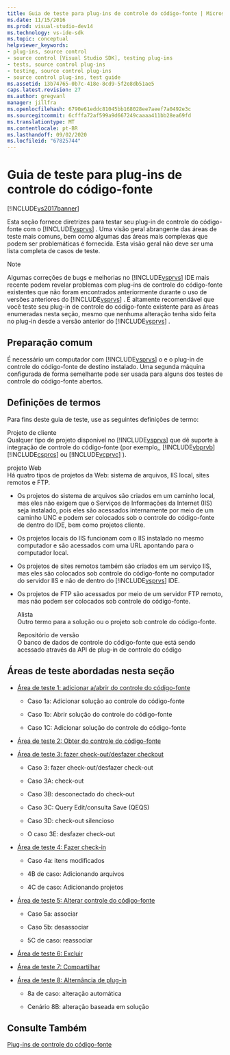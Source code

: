 ```yaml
---
title: Guia de teste para plug-ins de controle do código-fonte | Microsoft Docs
ms.date: 11/15/2016
ms.prod: visual-studio-dev14
ms.technology: vs-ide-sdk
ms.topic: conceptual
helpviewer_keywords:
- plug-ins, source control
- source control [Visual Studio SDK], testing plug-ins
- tests, source control plug-ins
- testing, source control plug-ins
- source control plug-ins, test guide
ms.assetid: 13b74765-0b7c-418e-8cd9-5f2e8db51ae5
caps.latest.revision: 27
ms.author: gregvanl
manager: jillfra
ms.openlocfilehash: 6790e61eddc81045bb168028ee7aeef7a0492e3c
ms.sourcegitcommit: 6cfffa72af599a9d667249caaaa411bb28ea69fd
ms.translationtype: MT
ms.contentlocale: pt-BR
ms.lasthandoff: 09/02/2020
ms.locfileid: "67825744"
---
```

# <a name="test-guide-for-source-control-plug-ins"></a>Guia de teste para plug-ins de controle do código-fonte
[!INCLUDE[vs2017banner](../../includes/vs2017banner.md)]

Esta seção fornece diretrizes para testar seu plug-in de controle do código-fonte com o [!INCLUDE[vsprvs](../../includes/vsprvs-md.md)] . Uma visão geral abrangente das áreas de teste mais comuns, bem como algumas das áreas mais complexas que podem ser problemáticas é fornecida. Esta visão geral não deve ser uma lista completa de casos de teste.  
  
> [!NOTE]
> Algumas correções de bugs e melhorias no [!INCLUDE[vsprvs](../../includes/vsprvs-md.md)] IDE mais recente podem revelar problemas com plug-ins de controle do código-fonte existentes que não foram encontrados anteriormente durante o uso de versões anteriores do [!INCLUDE[vsprvs](../../includes/vsprvs-md.md)] . É altamente recomendável que você teste seu plug-in de controle do código-fonte existente para as áreas enumeradas nesta seção, mesmo que nenhuma alteração tenha sido feita no plug-in desde a versão anterior do [!INCLUDE[vsprvs](../../includes/vsprvs-md.md)] .  
  
## <a name="common-preparation"></a>Preparação comum  
 É necessário um computador com [!INCLUDE[vsprvs](../../includes/vsprvs-md.md)] o e o plug-in de controle do código-fonte de destino instalado. Uma segunda máquina configurada de forma semelhante pode ser usada para alguns dos testes de controle do código-fonte abertos.  
  
## <a name="definition-of-terms"></a>Definições de termos  
 Para fins deste guia de teste, use as seguintes definições de termo:  
  
 Projeto de cliente  
 Qualquer tipo de projeto disponível no [!INCLUDE[vsprvs](../../includes/vsprvs-md.md)] que dê suporte à integração de controle do código-fonte (por exemplo,, [!INCLUDE[vbprvb](../../includes/vbprvb-md.md)] [!INCLUDE[csprcs](../../includes/csprcs-md.md)] ou [!INCLUDE[vcprvc](../../includes/vcprvc-md.md)] ).  
  
 projeto Web  
 Há quatro tipos de projetos da Web: sistema de arquivos, IIS local, sites remotos e FTP.  
  
- Os projetos do sistema de arquivos são criados em um caminho local, mas eles não exigem que o Serviços de Informações da Internet (IIS) seja instalado, pois eles são acessados internamente por meio de um caminho UNC e podem ser colocados sob o controle do código-fonte de dentro do IDE, bem como projetos cliente.  
  
- Os projetos locais do IIS funcionam com o IIS instalado no mesmo computador e são acessados com uma URL apontando para o computador local.  
  
- Os projetos de sites remotos também são criados em um serviço IIS, mas eles são colocados sob controle do código-fonte no computador do servidor IIS e não de dentro do [!INCLUDE[vsprvs](../../includes/vsprvs-md.md)] IDE.  
  
- Os projetos de FTP são acessados por meio de um servidor FTP remoto, mas não podem ser colocados sob controle do código-fonte.  
  
  Alista  
  Outro termo para a solução ou o projeto sob controle do código-fonte.  
  
  Repositório de versão  
  O banco de dados de controle do código-fonte que está sendo acessado através da API de plug-in de controle do código  
  
## <a name="test-areas-covered-in-this-section"></a>Áreas de teste abordadas nesta seção  
  
- [Área de teste 1: adicionar a/abrir do controle do código-fonte](../../extensibility/internals/test-area-1-add-to-open-from-source-control.md)  
  
  - Caso 1a: Adicionar solução ao controle do código-fonte  

  - Caso 1b: Abrir solução do controle do código-fonte  

  - Caso 1C: Adicionar solução do controle do código-fonte  

- [Área de teste 2: Obter do controle do código-fonte](../../extensibility/internals/test-area-2-get-from-source-control.md)  
  
- [Área de teste 3: fazer check-out/desfazer checkout](../../extensibility/internals/test-area-3-check-out-undo-checkout.md)  
  
  - Caso 3: fazer check-out/desfazer check-out  

  - Caso 3A: check-out  

  - Caso 3B: desconectado do check-out  

  - Caso 3C: Query Edit/consulta Save (QEQS)  

  - Caso 3D: check-out silencioso  

  - O caso 3E: desfazer check-out  
  
- [Área de teste 4: Fazer check-in](../../extensibility/internals/test-area-4-check-in.md)  
  
  - Caso 4a: itens modificados  

  - 4B de caso: Adicionando arquivos  

  - 4C de caso: Adicionando projetos  
  
- [Área de teste 5: Alterar controle do código-fonte](../../extensibility/internals/test-area-5-change-source-control.md)  
  
  - Caso 5a: associar  

  - Caso 5b: desassociar  

  - 5C de caso: reassociar  

- [Área de teste 6: Excluir](../../extensibility/internals/test-area-6-delete.md)  

- [Área de teste 7: Compartilhar](../../extensibility/internals/test-area-7-share.md)  

- [Área de teste 8: Alternância de plug-in](../../extensibility/internals/test-area-8-plug-in-switching.md)  

  - 8a de caso: alteração automática  

  - Cenário 8B: alteração baseada em solução  

## <a name="see-also"></a>Consulte Também  
 [Plug-ins de controle do código-fonte](../../extensibility/source-control-plug-ins.md)
